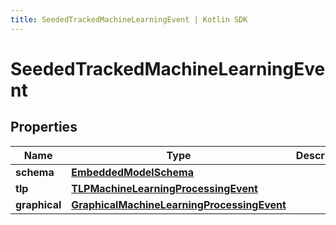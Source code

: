 ```yaml
---
title: SeededTrackedMachineLearningEvent | Kotlin SDK
---
```



# SeededTrackedMachineLearningEvent

## Properties
Name | Type | Description | Notes
------------ | ------------- | ------------- | -------------
**schema** | [**EmbeddedModelSchema**](EmbeddedModelSchema) |  |  [optional]
**tlp** | [**TLPMachineLearningProcessingEvent**](TLPMachineLearningProcessingEvent) |  |  [optional]
**graphical** | [**GraphicalMachineLearningProcessingEvent**](GraphicalMachineLearningProcessingEvent) |  |  [optional]



